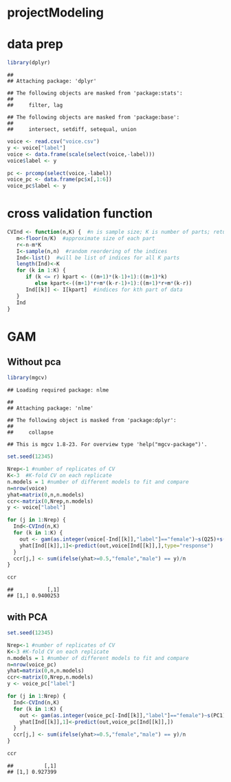 projectModeling
================

data prep
=========

``` r
library(dplyr)
```

    ## 
    ## Attaching package: 'dplyr'

    ## The following objects are masked from 'package:stats':
    ## 
    ##     filter, lag

    ## The following objects are masked from 'package:base':
    ## 
    ##     intersect, setdiff, setequal, union

``` r
voice <- read.csv("voice.csv")
y <- voice["label"]
voice <- data.frame(scale(select(voice,-label)))
voice$label <- y
```

``` r
pc <- prcomp(select(voice,-label))
voice_pc <- data.frame(pc$x[,1:6])
voice_pc$label <- y
```

cross validation function
=========================

``` r
CVInd <- function(n,K) {  #n is sample size; K is number of parts; returns K-length list of indices for each part
   m<-floor(n/K)  #approximate size of each part
   r<-n-m*K  
   I<-sample(n,n)  #random reordering of the indices
   Ind<-list()  #will be list of indices for all K parts
   length(Ind)<-K
   for (k in 1:K) {
      if (k <= r) kpart <- ((m+1)*(k-1)+1):((m+1)*k)  
         else kpart<-((m+1)*r+m*(k-r-1)+1):((m+1)*r+m*(k-r))
      Ind[[k]] <- I[kpart]  #indices for kth part of data
   }
   Ind
}
```

GAM
===

Without pca
-----------

``` r
library(mgcv)
```

    ## Loading required package: nlme

    ## 
    ## Attaching package: 'nlme'

    ## The following object is masked from 'package:dplyr':
    ## 
    ##     collapse

    ## This is mgcv 1.8-23. For overview type 'help("mgcv-package")'.

``` r
set.seed(12345)

Nrep<-1 #number of replicates of CV
K<-3  #K-fold CV on each replicate
n.models = 1 #number of different models to fit and compare
n=nrow(voice)
yhat=matrix(0,n,n.models)
ccr<-matrix(0,Nrep,n.models)
y <- voice["label"]

for (j in 1:Nrep) {
  Ind<-CVInd(n,K)
  for (k in 1:K) {
    out <- gam(as.integer(voice[-Ind[[k]],"label"]=="female")~s(Q25)+s(Q75)+s(IQR)+s(sp.ent)+s(sfm)+s(minfun)+s(meanfreq)+s(centroid),data=voice[-Ind[[k]],],family=binomial)
    yhat[Ind[[k]],1]<-predict(out,voice[Ind[[k]],],type="response")
  }
  ccr[j,] <- sum(ifelse(yhat>=0.5,"female","male") == y)/n
} 

ccr
```

    ##           [,1]
    ## [1,] 0.9400253

with PCA
--------

``` r
set.seed(12345)

Nrep<-1 #number of replicates of CV
K<-3 #K-fold CV on each replicate
n.models = 1 #number of different models to fit and compare
n=nrow(voice_pc)
yhat=matrix(0,n,n.models)
ccr<-matrix(0,Nrep,n.models)
y <- voice_pc["label"]

for (j in 1:Nrep) {
  Ind<-CVInd(n,K)
  for (k in 1:K) {
    out <- gam(as.integer(voice_pc[-Ind[[k]],"label"]=="female")~s(PC1)+s(PC2)+s(PC3)+s(PC4)+s(PC5)+s(PC6),data=voice_pc[-Ind[[k]],],family=binomial)
    yhat[Ind[[k]],1]<-predict(out,voice_pc[Ind[[k]],])
  }
  ccr[j,] <- sum(ifelse(yhat>=0.5,"female","male") == y)/n
} 

ccr
```

    ##          [,1]
    ## [1,] 0.927399
